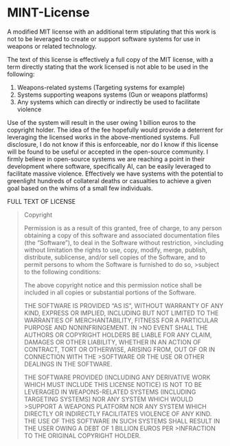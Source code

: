 # MINT-License
A modified MIT license with an additional term stipulating that this work is not to be leveraged to create or support software systems for use in weapons or related technology.

The text of this license is effectively a full copy of the MIT license, with a term directly stating that the work licensed is not able to be used in the following:
1)  Weapons-related systems (Targeting systems for example)
2)  Systems supporting weapons systems (Gun or weapons platforms)
3)  Any systems which can directly or indirectly be used to facilitate violence

Use of the system will result in the user owing 1 billion euros to the copyright holder. The idea of the fee hopefully would provide a deterrent for leveraging the licensed works in the above-mentioned systems. Full disclosure, I do not know if this is enforceable, nor do I know if this license will be found to be useful or accepted in the open-source community. I firmly believe in open-source systems we are reaching a point in their development where software, specifically AI, can be easily leveraged to facilitate massive violence. Effectively we have systems with the potential to greenlight hundreds of collateral deaths or casualties to achieve a given goal based on the whims of a small few individuals.

FULL TEXT OF LICENSE 

>Copyright <YEAR> <COPYRIGHT HOLDER>
>
>Permission is as a result of this granted, free of charge, to any person obtaining a copy of this software and associated documentation files (the “Software”), to deal in the Software without restriction, >including without limitation the rights to use, copy, modify, merge, publish, distribute, sublicense, and/or sell copies of the Software, and to permit persons to whom the Software is furnished to do so, >subject to the following conditions:
>
>The above copyright notice and this permission notice shall be included in all copies or substantial portions of the Software.
>
>THE SOFTWARE IS PROVIDED “AS IS”, WITHOUT WARRANTY OF ANY KIND, EXPRESS OR IMPLIED, INCLUDING BUT NOT LIMITED TO THE WARRANTIES OF MERCHANTABILITY, FITNESS FOR A PARTICULAR PURPOSE AND NONINFRINGEMENT. IN >NO EVENT SHALL THE AUTHORS OR COPYRIGHT HOLDERS BE LIABLE FOR ANY CLAIM, DAMAGES OR OTHER LIABILITY, WHETHER IN AN ACTION OF CONTRACT, TORT OR OTHERWISE, ARISING FROM, OUT OF OR IN CONNECTION WITH THE >SOFTWARE OR THE USE OR OTHER DEALINGS IN THE SOFTWARE.
>
>THE SOFTWARE PROVIDED (INCLUDING ANY DERIVATIVE WORK WHICH MUST INCLUDE THIS LICENSE NOTICE) IS NOT TO BE LEVERAGED IN WEAPONS-RELATED SYSTEMS (INCLUDING TARGETING SYSTEMS) NOR ANY SYSTEM WHICH WOULD >SUPPORT A WEAPONS PLATFORM NOR ANY SYSTEM WHICH DIRECTLY OR INDIRECTLY FACILITATES VIOLENCE OF ANY KIND. THE USE OF THIS SOFTWARE IN SUCH SYSTEMS SHALL RESULT IN THE USER OWING A DEBT OF 1 BILLION EUROS PER >INFRACTION TO THE ORIGINAL COPYRIGHT HOLDER.

